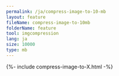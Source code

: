 ```yaml
---
permalink: /ja/compress-image-to-10-mb
layout: feature
fileName: compress-image-to-10mb
folderName: feature
tool: imgcompression
lang: ja
size: 10000
type: mb
---
```


{%- include compress-image-to-X.html -%}
